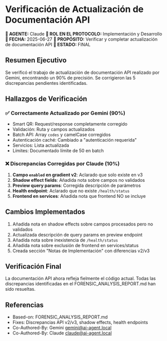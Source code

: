 # Verificación de Actualización de Documentación API

**🤖 AGENTE:** Claude
**🎯 ROL EN EL PROTOCOLO:** Implementación y Desarrollo
**📅 FECHA:** 2025-06-27
**🎯 PROPÓSITO:** Verificar y completar actualización de documentación API
**📝 ESTADO:** FINAL

## Resumen Ejecutivo

Se verificó el trabajo de actualización de documentación API realizado por Gemini, encontrando un 90% de precisión. Se corrigieron las 5 discrepancias pendientes identificadas.

## Hallazgos de Verificación

### ✅ Correctamente Actualizado por Gemini (90%)
- Smart QR: Request/response completamente corregido
- Validación: Ruta y campos actualizados
- Batch API: Array `codes` y camelCase corregidos  
- Autenticación caché: Cambiado a "autenticación requerida"
- Servicios: Lista actualizada
- Límites: Documentado límite de 50 en batch

### ❌ Discrepancias Corregidas por Claude (10%)

1. **Campo `enabled` en gradient v2**: Aclarado que solo existe en v3
2. **Shadow effect fields**: Añadida nota sobre campos no validados
3. **Preview query params**: Corregida descripción de parámetros
4. **Health endpoint**: Aclarado que no existe `/health/status`
5. **Frontend en services**: Añadida nota que frontend NO se incluye

## Cambios Implementados

1. Añadida nota en shadow effects sobre campos procesados pero no validados
2. Actualizada descripción de query params en preview endpoint
3. Añadida nota sobre inexistencia de `/health/status`
4. Añadida nota sobre exclusión de frontend en services/status
5. Creada sección "Notas de Implementación" con diferencias v2/v3

## Verificación Final

La documentación API ahora refleja fielmente el código actual. Todas las discrepancias identificadas en el FORENSIC_ANALYSIS_REPORT.md han sido resueltas.

## Referencias

- Based-on: FORENSIC_ANALYSIS_REPORT.md
- Fixes: Discrepancias API v2/v3, shadow effects, health endpoints
- Co-Authored-By: Gemini <gemini@ai-agent.local>
- Co-Authored-By: Claude <claude@ai-agent.local>